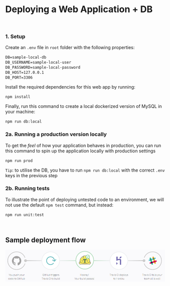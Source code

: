 # Deploying a Web Application + DB

<br>

###  1. Setup

Create an `.env` file in `root` folder with the following properties:

```
DB=sample-local-db
DB_USERNAME=sample-local-user
DB_PASSWORD=sample-local-password
DB_HOST=127.0.0.1
DB_PORT=3306
```

Install the required dependencies for this web app by running:

```
npm install
```

Finally, run this command to create a local dockerized version of MySQL in your machine:

```
npm run db:local
```

### 2a. Running a production version locally 

To get the *feel* of how your application behaves in production, you can run this command to spin up the application locally with production settings 
```
npm run prod
```
`Tip`: to utilise the DB, you have to run `npm run db:local` with the correct `.env` keys in the previous step 
<br>

### 2b. Running tests  

To illustrate the point of deploying untested code to an environment, we will not use the default `npm test` command, but instead:
```
npm run unit:test
```
<br>

## Sample deployment flow
![deployment flow](deploy-flowchart.png "deployment flow")


